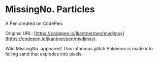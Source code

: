 # MissingNo. Particles

A Pen created on CodePen.

Original URL: [https://codepen.io/jkantner/pen/mydjmxy](https://codepen.io/jkantner/pen/mydjmxy).

Wild MissingNo. appeared! This infamous glitch Pokémon is made into falling sand that explodes into pixels.